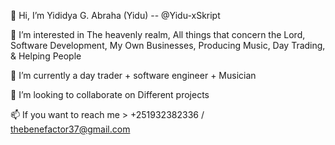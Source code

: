 👋 Hi, I’m Yididya G. Abraha (Yidu) -- @Yidu-xSkript

👀 I’m interested in The heavenly realm, All things that concern the Lord, Software Development, My Own Businesses, Producing Music, Day Trading, & Helping People

🌱 I’m currently a day trader + software engineer + Musician

💞️ I’m looking to collaborate on Different projects

📫 If you want to reach me > +251932382336 / thebenefactor37@gmail.com
